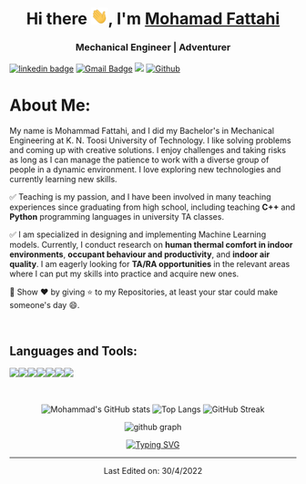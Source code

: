 <h1 align="center">Hi there <img src="https://raw.githubusercontent.com/ABSphreak/ABSphreak/master/gifs/Hi.gif" width="30px">, I'm <a  href="https://https://github.com/MoFattahi/">Mohamad Fattahi </a></h1>
<h3 align="center">Mechanical Engineer | Adventurer </h3>
<p align="center">

<!-- <h1> Collaboration</h1> -->

[![linkedin badge](https://img.shields.io/badge/mohamadfattahi-30302f?style=flat&logo=linkedin)](https://www.linkedin.com/in/mohamadfattahi/)
[![Gmail Badge](https://img.shields.io/badge/mohamadfattahi20@gmail.com-30302f?style=flat&logo=Gmail&logoColor=red)](mailto:mohamadfattahi20@gmail.com)
<img src="https://komarev.com/ghpvc/?username=MoFattahi&style=plastic" />
[![Github](https://img.shields.io/github/followers/MoFattahi?label=Follow&style=social)](https://github.com/MoFattahi)


<h1> About Me:</h1>

My name is Mohammad Fattahi, and I did my Bachelor's in Mechanical Engineering at K. N. Toosi University of Technology. I like solving problems and coming up with creative solutions. I enjoy challenges and taking risks as long as I can manage the patience to work with a diverse group of people in a dynamic environment. I love exploring new technologies and currently learning new skills. <br>


✅ Teaching is my passion, and I have been involved in many teaching experiences since graduating from high school, including teaching **C++** and **Python** programming languages in university TA classes.

✅ I am specialized in designing and implementing Machine Learning models. Currently, I conduct research on **human thermal comfort in indoor environments**, **occupant behaviour and productivity**, and **indoor air quality**. I am eagerly looking for **TA/RA opportunities** in the relevant areas where I can put my skills into practice and acquire new ones.

📍 Show ❤ by giving ⭐ to my Repositories, at least your star could make someone's day 😄.

<br>

<h2 align="left">Languages and Tools:</h2>
<p align="left"><img src="https://img.icons8.com/color/48/4a90e2/python--v1.png"/><img src="https://img.icons8.com/color/48/4a90e2/c-plus-plus-logo.png"/><img src="https://img.icons8.com/fluency/48/matlab.png"/><img src="https://img.icons8.com/color/48/4a90e2/java-coffee-cup-logo--v1.png"/><img src="https://img.icons8.com/color/48/4a90e2/visual-studio-code-2019.png"/><img src="https://img.icons8.com/color/48/4a90e2/git.png"/><img src="https://img.icons8.com/fluent/48/4a90e2/github.png"/> </p>

<br>
<div align="center">

![Mohammad's GitHub stats](https://github-readme-stats.vercel.app/api?username=MoFattahi&theme=nord&show_icons=true&card_width=300&card_height=400&align=center)
![Top Langs](https://github-readme-stats.vercel.app/api/top-langs/?username=MoFattahi&layout=default&theme=nord&hide=html&hide_border=true&card_width=400&card_height=300&align=center)
![GitHub Streak](http://github-readme-streak-stats.herokuapp.com?user=MoFattahi&theme=nord&hide_border=true&date_format=M%20j%5B%2C%20Y%5D&card_width=300&card_height=400)

![github graph](https://activity-graph.herokuapp.com/graph?username=MoFattahi&theme=nord&card_width=300&card_height=400)


[![Typing SVG](https://readme-typing-svg.herokuapp.com/?lines=Thanks+For+Visiting+My+Profile!!&center=true&color="FF0000"&card_width=300&card_height=400)](https://github.com/MoFattahi)

---

Last Edited on: 30/4/2022
